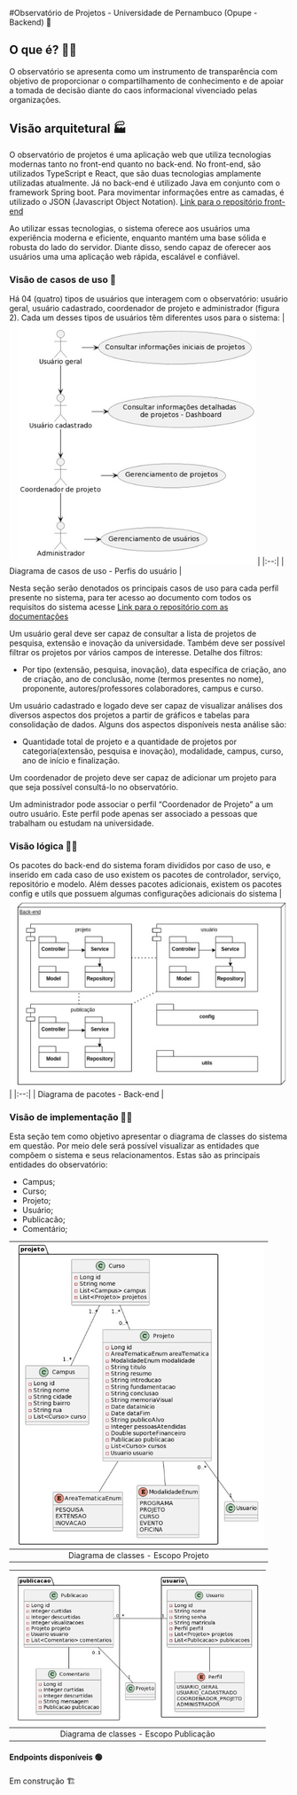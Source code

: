#Observatório de Projetos - Universidade de Pernambuco (Opupe - Backend) 🔭

## O que é? 🤷‍♂️
O observatório se apresenta como um instrumento de transparência com objetivo de proporcionar o compartilhamento de conhecimento e de apoiar a tomada de decisão diante do caos informacional vivenciado pelas organizações.

## Visão arquitetural 🏭
O observatório de projetos é uma aplicação web que utiliza tecnologias modernas tanto no front-end quanto no back-end. No front-end, são utilizados TypeScript e React, que são duas tecnologias amplamente utilizadas atualmente. Já no back-end é utilizado Java em conjunto com o framework Spring boot. Para movimentar informações entre as camadas, é utilizado o JSON (Javascript Object Notation).
[Link para o repositório front-end](https://github.com/kvojps/op_upe-front)

Ao utilizar essas tecnologias, o sistema oferece aos usuários uma experiência moderna e eficiente, enquanto mantém uma base sólida e robusta do lado do servidor. Diante disso, sendo capaz de oferecer aos usuários uma uma aplicação web rápida, escalável e confiável.

### Visão de casos de uso 👤
Há 04 (quatro) tipos de usuários que interagem com o observatório: usuário geral, usuário cadastrado, coordenador de projeto e administrador (figura 2). Cada um desses tipos de usuários têm diferentes usos para o sistema:
| ![perfis de usuário](readme-img/perfis.jpeg) |
|:--:|
| Diagrama de casos de uso - Perfis do usuário |

Nesta seção serão denotados os principais casos de uso para cada perfil presente no sistema, para ter acesso ao documento com todos os requisitos do sistema acesse [Link para o repositório com as documentações](https://github.com/kvojps/tcc-engenharia-software)

Um usuário geral deve ser capaz de consultar a lista de projetos de pesquisa, extensão e inovação da universidade. Também deve ser possível filtrar os projetos por vários campos de interesse. Detalhe dos filtros:
* Por tipo (extensão, pesquisa, inovação), data específica de criação, ano de criação, ano de conclusão, nome (termos presentes no nome), proponente, autores/professores colaboradores, campus e curso.

Um usuário cadastrado e logado deve ser capaz de visualizar análises dos diversos aspectos dos projetos a partir de gráficos e tabelas para consolidação de dados. Alguns dos aspectos disponíveis nesta análise  são:
* Quantidade total de projeto e a quantidade de projetos por categoria(extensão, pesquisa e inovação), modalidade, campus, curso, ano de início e finalização.

Um coordenador de projeto deve ser capaz de adicionar um projeto para que seja possível consultá-lo no observatório.

Um administrador pode associar o perfil “Coordenador de Projeto” a um outro usuário. Este perfil pode apenas ser associado a pessoas que trabalham ou estudam na universidade.

### Visão lógica 🖖🏾
Os pacotes do back-end do sistema foram divididos por caso de uso, e inserido em cada caso de uso existem os pacotes de controlador, serviço, repositório e modelo. Além desses pacotes adicionais, existem os pacotes config e utils que possuem algumas configurações adicionais do sistema
| ![pacotes do sistema](readme-img/pacotes-back.jpeg)|
|:--:|
| Diagrama de pacotes - Back-end |


### Visão de implementação 🧑‍💻
Esta seção tem como objetivo apresentar o diagrama de classes do sistema em questão. Por meio dele será possível visualizar as entidades que compõem o sistema e seus relacionamentos. Estas são as principais entidades do observatório:
* Campus;
* Curso;
* Projeto;
* Usuário;
* Publicacão;
* Comentário;
  
| ![classes referentes ao escopo de projeto](readme-img/classes-projeto.jpeg) |
|:--:|
| Diagrama de classes - Escopo Projeto |

| ![classes referentes ao escopo de publicação](readme-img/classes-publicacao.jpeg) |
|:--:|
| Diagrama de classes - Escopo Publicação |

#### Endpoints disponíveis 🟢
Em construção 🏗️